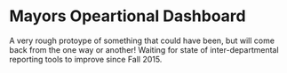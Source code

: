 # Mayors Opeartional Dashboard
A very rough protoype of something that could have been, but will come back from the one way or another! Waiting for state of inter-departmental reporting tools to improve since Fall 2015.
